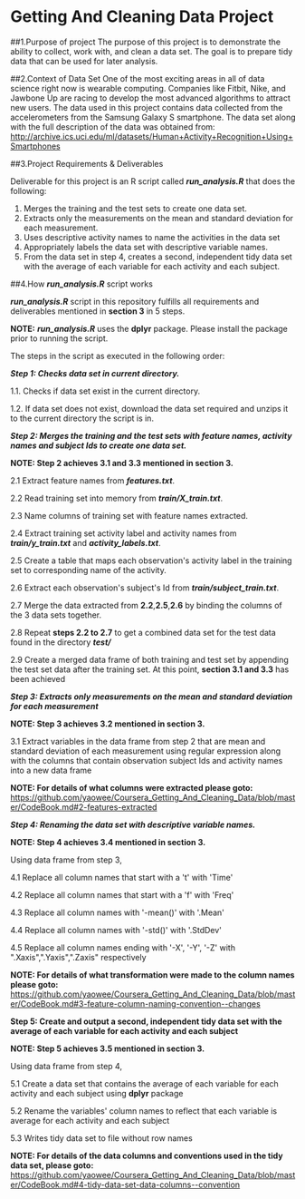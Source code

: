 # Getting And Cleaning Data Project

##1.Purpose of project
The purpose of this project is to demonstrate the ability to collect, work with, and clean a data set. The goal is to prepare tidy data that can be used for later analysis. 

##2.Context of Data Set
One of the most exciting areas in all of data science right now is wearable computing. Companies like Fitbit, Nike, and Jawbone Up are racing to develop the most advanced algorithms to attract new users. The data used in this project contains data collected from the accelerometers from the Samsung Galaxy S smartphone. The data set along with the full description of the data was obtained from:
http://archive.ics.uci.edu/ml/datasets/Human+Activity+Recognition+Using+Smartphones

##3.Project Requirements & Deliverables

Deliverable for this project is an R script called **_run_analysis.R_** that does the following:

1. Merges the training and the test sets to create one data set.
2. Extracts only the measurements on the mean and standard deviation for each measurement.
3. Uses descriptive activity names to name the activities in the data set
4. Appropriately labels the data set with descriptive variable names.
5. From the data set in step 4, creates a second, independent tidy data set with the average of each variable for each activity and each subject.

##4.How **_run_analysis.R_** script works

**_run_analysis.R_** script in this repository fulfills all requirements and deliverables mentioned in **section 3** in 5 steps.

**NOTE:** **_run_analysis.R_** uses the **dplyr** package. Please install the package prior to running the script.

The steps in the script as executed in the following order:

**_Step 1: Checks data set in current directory._**

1.1. Checks if data set exist in the current directory.

1.2. If data set does not exist, download the data set required and unzips it to the current directory the script is in.

**_Step 2:  Merges the training and the test sets with feature names, activity names and subject Ids to create one data set._**

**NOTE: Step 2 achieves 3.1 and 3.3 mentioned in section 3.**

2.1 Extract feature names from **_features.txt_**.

2.2 Read training set into memory from  **_train/X_train.txt_**.

2.3 Name columns of training set with feature names extracted.

2.4 Extract training set activity label and activity names from **_train/y_train.txt_** and **_activity_labels.txt_**.

2.5 Create a table that maps each observation's activity label in the training set to corresponding name of the activity.

2.6 Extract each observation's subject's Id from **_train/subject_train.txt_**.

2.7 Merge the data extracted from **2.2**,**2.5**,**2.6** by binding the columns of the 3 data sets together.

2.8 Repeat **steps 2.2 to 2.7** to get a combined data set for the test data found in the directory **_test/_**

2.9 Create a merged data frame of both training and test set by appending the test set data after the training set. At this point, **section 3.1 and 3.3** has been achieved

**_Step 3: Extracts only measurements on the mean and standard deviation for each measurement_**

**NOTE: Step 3 achieves 3.2 mentioned in section 3.**

3.1 Extract variables in the data frame from step 2 that are mean and standard deviation of each measurement using regular expression along with the columns that contain observation subject Ids and activity names into a new data frame

**NOTE: For details of what columns were extracted please goto:** https://github.com/yaowee/Coursera_Getting_And_Cleaning_Data/blob/master/CodeBook.md#2-features-extracted

**_Step 4: Renaming the data set with descriptive variable names._**

**NOTE: Step 4 achieves 3.4 mentioned in section 3.**

Using data frame from step 3,

4.1 Replace all column names that start with a 't' with 'Time'

4.2 Replace all column names that start with a 'f' with 'Freq'

4.3 Replace all column names with '-mean()' with '.Mean'

4.4 Replace all column names with '-std()' with '.StdDev'

4.5 Replace all column names ending with '-X', '-Y', '-Z' with ".Xaxis",".Yaxis",".Zaxis" respectively

**NOTE: For details of what transformation were made to the column names please goto:** https://github.com/yaowee/Coursera_Getting_And_Cleaning_Data/blob/master/CodeBook.md#3-feature-column-naming-convention--changes

**Step 5: Create and output a second, independent tidy data set with the average of each variable for each activity and each subject**

**NOTE: Step 5 achieves 3.5 mentioned in section 3.**

Using data frame from step 4,

5.1 Create a data set that contains the average of each variable for each activity and each subject using **dplyr** package

5.2 Rename the variables' column names to reflect that each variable is average for each activity and each subject

5.3 Writes tidy data set to file without row names

**NOTE: For details of the data columns and conventions used in the tidy data set, please goto:** https://github.com/yaowee/Coursera_Getting_And_Cleaning_Data/blob/master/CodeBook.md#4-tidy-data-set-data-columns--convention
